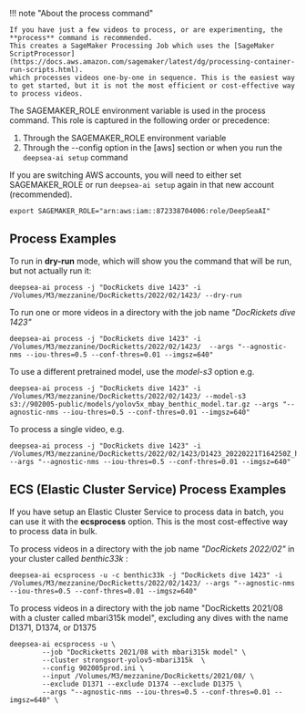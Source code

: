 !!! note "About the process command"

    If you have just a few videos to process, or are experimenting, the **process** command is recommended.
    This creates a SageMaker Processing Job which uses the [SageMaker ScriptProcessor](https://docs.aws.amazon.com/sagemaker/latest/dg/processing-container-run-scripts.html).
    which processes videos one-by-one in sequence. This is the easiest way to get started, but it is not the most efficient or cost-effective way to process videos.
 
The SAGEMAKER_ROLE environment variable is used in the process command. This role is captured in the following order or precedence:
1. Through the SAGEMAKER_ROLE environment variable
2. Through the --config option in the [aws] section or when you run the ``deepsea-ai setup`` command

If you are switching AWS accounts, you will need to either set SAGEMAKER_ROLE  or run ``deepsea-ai setup`` again in that new account (recommended).

```
export SAGEMAKER_ROLE="arn:aws:iam::872338704006:role/DeepSeaAI"
```

## Process Examples

To run in **dry-run** mode, which will show you the command that will be run, but not actually run it:

```shell
deepsea-ai process -j "DocRickets dive 1423" -i /Volumes/M3/mezzanine/DocRicketts/2022/02/1423/ --dry-run
```

To run one or more videos in a directory with the job name *"DocRickets dive 1423"*  

```
deepsea-ai process -j "DocRickets dive 1423" -i /Volumes/M3/mezzanine/DocRicketts/2022/02/1423/  --args "--agnostic-nms --iou-thres=0.5 --conf-thres=0.01 --imgsz=640"
```

To use a different pretrained model, use the *model-s3* option e.g.

```
deepsea-ai process -j "DocRickets dive 1423" -i /Volumes/M3/mezzanine/DocRicketts/2022/02/1423/ --model-s3 s3://902005-public/models/yolov5x_mbay_benthic_model.tar.gz --args "--agnostic-nms --iou-thres=0.5 --conf-thres=0.01 --imgsz=640"
```
 

To process a single video, e.g.

```
deepsea-ai process -j "DocRickets dive 1423" -i  /Volumes/M3/mezzanine/DocRicketts/2022/02/1423/D1423_20220221T164250Z_h265.mp4  --args "--agnostic-nms --iou-thres=0.5 --conf-thres=0.01 --imgsz=640"
```

## ECS (Elastic Cluster Service) Process Examples

If you have setup an Elastic Cluster Service to process data in batch, you can use it with the **ecsprocess**
option. This is the most cost-effective way to process data in bulk.

To process videos in a directory with the job name *"DocRickets 2022/02"* in your cluster called *benthic33k* : 

```
deepsea-ai ecsprocess -u -c benthic33k -j "DocRickets dive 1423" -i /Volumes/M3/mezzanine/DocRicketts/2022/02/1423/ --args "--agnostic-nms --iou-thres=0.5 --conf-thres=0.01 --imgsz=640"
```

To process videos in a directory with the job name "DocRicketts 2021/08 with a cluster called mbari315k model", excluding any dives with the name D1371, D1374, or D1375

```
deepsea-ai ecsprocess -u \
        --job "DocRicketts 2021/08 with mbari315k model" \
        --cluster strongsort-yolov5-mbari315k  \
        --config 902005prod.ini \
        --input /Volumes/M3/mezzanine/DocRicketts/2021/08/ \
        --exclude D1371 --exclude D1374 --exclude D1375 \
        --args "--agnostic-nms --iou-thres=0.5 --conf-thres=0.01 --imgsz=640" \
```